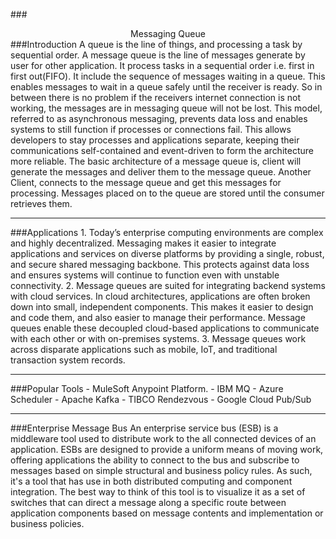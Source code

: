 ###<div style="text-align:center">Messaging Queue</div>
###Introduction
A queue is the line of things, and processing a task by sequential order. A message queue is the line of messages generate by user for other application. It process tasks in a sequential order i.e. first in first out(FIFO). It include the sequence of messages waiting in a queue. This enables messages to wait in a queue safely until the receiver is ready. So in between there is no problem if the receivers internet connection is not working, the messages are in messaging queue will not be lost. This model, referred to as asynchronous messaging, prevents data loss and enables systems to still function if processes or connections fail. This allows developers to stay processes and applications separate, keeping their communications self-contained and event-driven to form the architecture more reliable.
The basic architecture of a message queue is, client will generate the messages and deliver them to the message queue. Another Client, connects to the message queue and get this messages for processing. Messages placed on to the queue are stored until the consumer retrieves them.
<hr />
###Applications
1. Today’s enterprise computing environments are complex and highly decentralized. Messaging makes it easier to integrate applications and services on diverse platforms by providing a single, robust, and secure shared messaging backbone. This protects against data loss and ensures systems will continue to function even with unstable connectivity.
2. Message queues are suited for integrating backend systems with cloud services. In cloud architectures, applications are often broken down into small, independent components. This makes it easier to design and code them, and also easier to manage their performance. Message queues enable these decoupled cloud-based applications to communicate with each other or with on-premises systems.
3. Message queues work across disparate applications such as mobile, IoT, and traditional transaction system records.
<hr />
###Popular Tools
- MuleSoft Anypoint Platform.
- IBM MQ
- Azure Scheduler
- Apache Kafka
- TIBCO Rendezvous
- Google Cloud Pub/Sub
<hr />
###Enterprise Message Bus
An enterprise service bus (ESB) is a middleware tool used to distribute work to the all connected devices of an application. ESBs are designed to provide a uniform means of moving work, offering applications the ability to connect to the bus and subscribe to messages based on simple structural and business policy rules. As such, it's a tool that has use in both distributed computing and component integration. The best way to think of this tool is to visualize it as a set of switches that can direct a message along a specific route between application components based on message contents and implementation or business policies.




